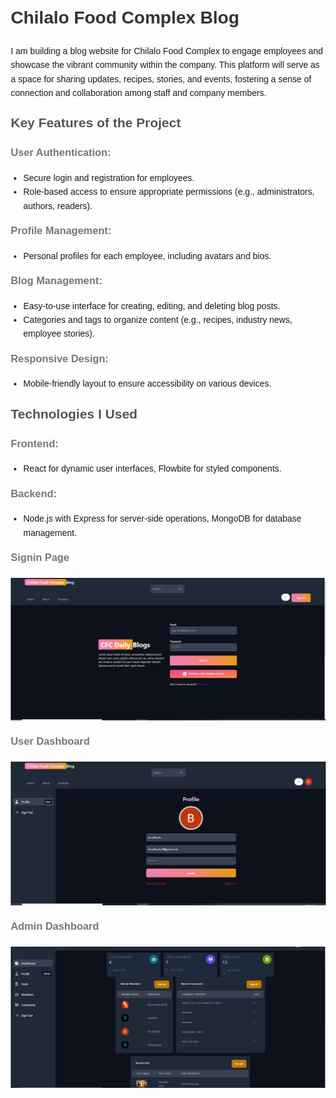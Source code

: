 <!DOCTYPE html>
<html lang="en">
<head>
  <meta charset="UTF-8">
  <meta name="viewport" content="width=device-width, initial-scale=1.0">
  <title>Chilalo Food Complex Blog</title>
  <style>
    body {
      font-family: Arial, sans-serif;
      line-height: 1.6;
      margin: 20px;
    }
    h1 {
      color: #333;
    }
    h2 {
      color: #555;
      margin-top: 20px;
    }
    h3 {
      color: #777;
      margin-top: 15px;
    }
    ul {
      list-style-type: disc;
      padding-left: 20px;
    }
    img {
      max-width: 100%;
      height: auto;
      display: block;
      margin: 20px 0;
    }
  </style>
</head>
<body>
  <h1>Chilalo Food Complex Blog</h1>
 
  <p>
    I am building a blog website for Chilalo Food Complex to engage employees and showcase the vibrant community within the company.
    This platform will serve as a space for sharing updates, recipes, stories, and events, fostering a sense of connection and collaboration among staff and company members.
  </p>
  <h2>Key Features of the Project</h2>
  <h3>User Authentication:</h3>
  <ul>
    <li>Secure login and registration for employees.</li>
    <li>Role-based access to ensure appropriate permissions (e.g., administrators, authors, readers).</li>
  </ul>
  <h3>Profile Management:</h3>
  <ul>
    <li>Personal profiles for each employee, including avatars and bios.</li>
  </ul>
  <h3>Blog Management:</h3>
  <ul>
    <li>Easy-to-use interface for creating, editing, and deleting blog posts.</li>
    <li>Categories and tags to organize content (e.g., recipes, industry news, employee stories).</li>
  </ul>
  <h3>Responsive Design:</h3>
  <ul>
    <li>Mobile-friendly layout to ensure accessibility on various devices.</li>
  </ul>
  <h2>Technologies I Used</h2>
  <h3>Frontend:</h3>
  <ul>
    <li>React for dynamic user interfaces, Flowbite for styled components.</li>
  </ul>
  <h3>Backend:</h3>
  <ul>
    <li>Node.js with Express for server-side operations, MongoDB for database management.</li>
  </ul>
  <h3>Signin Page</h3>
   <img src="frontend/img/Signin Page.PNG" alt="Signin Page">
   <h3>User Dashboard</h3>
    <img src="frontend/img/User Dashboard.PNG" alt="User Dashboard">
    <h3>Admin Dashboard</h3>
     <img src="frontend/img/Admin Dashboard.PNG" alt="Admin Dashboard">
</body>
</html>
